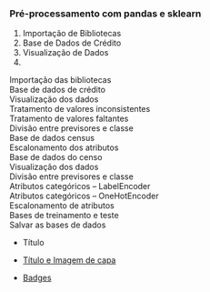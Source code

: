 <h3>Pré-processamento com pandas e sklearn </h3>


1. Importação de Bibliotecas 
2. Base de Dados de Crédito
3. Visualização de Dados
4. 


<dl>
<dt>Importação das bibliotecas</dt>
<dt>Base de dados de crédito</dt>
<dt>Visualização dos dados</dt>
<dt>Tratamento de valores inconsistentes</dt>
<dt>Tratamento de valores faltantes</dt>
<dt>Divisão entre previsores e classe</dt>
<dt>Base de dados census</dt>
<dt>Escalonamento dos atributos</dt>
<dt>Base de dados do censo</dt>
<dt>Visualização dos dados</dt>
<dt>Divisão entre previsores e classe</dt>
<dt>Atributos categóricos – LabelEncoder</dt>
<dt>Atributos categóricos – OneHotEncoder</dt>
<dt>Escalonamento de atributos</dt>
<dt>Bases de treinamento e teste</dt>
<dt>Salvar as bases de dados</dt>
</dl>


* Título


* [Título e Imagem de capa](#Título-e-Imagem-de-capa)
* [Badges](#badges)

